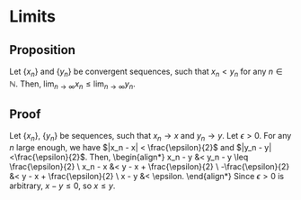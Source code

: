 # Limits

## Proposition
Let $\{x_n\}$ and $\{y_n\}$ be convergent sequences,
such that $x_n < y_n$ for any $n\in\mathbb{N}$.
Then, $\lim_{n\to\infty} x_n \leq \lim_{n\to\infty} y_n$.

## Proof
Let $\{x_n\}$, $\{y_n\}$ be sequences,
such that $x_n\to x$ and $y_n\to y$. Let $\epsilon > 0$.
For any $n$ large enough, we have $|x_n - x| < \frac{\epsilon}{2}$ and $|y_n - y| <\frac{\epsilon}{2}$. Then,
\begin{align*}
    x_n - y &< y_n - y \leq \frac{\epsilon}{2} \\
    x_n - x &< y - x + \frac{\epsilon}{2} \\
    -\frac{\epsilon}{2} &< y - x + \frac{\epsilon}{2} \\
    x - y &< \epsilon.
\end{align*}
Since $\epsilon > 0$ is arbitrary, $x - y \leq 0$, so $x \leq y$.

